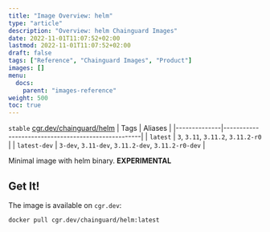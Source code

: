 ```yaml
---
title: "Image Overview: helm"
type: "article"
description: "Overview: helm Chainguard Images"
date: 2022-11-01T11:07:52+02:00
lastmod: 2022-11-01T11:07:52+02:00
draft: false
tags: ["Reference", "Chainguard Images", "Product"]
images: []
menu:
  docs:
    parent: "images-reference"
weight: 500
toc: true
---
```


`stable` [cgr.dev/chainguard/helm](https://github.com/chainguard-images/images/tree/main/images/helm)
| Tags         | Aliases                                            |
|--------------|----------------------------------------------------|
| `latest`     | `3`, `3.11`, `3.11.2`, `3.11.2-r0`                 |
| `latest-dev` | `3-dev`, `3.11-dev`, `3.11.2-dev`, `3.11.2-r0-dev` |



Minimal image with helm binary. **EXPERIMENTAL**

## Get It!

The image is available on `cgr.dev`:

```
docker pull cgr.dev/chainguard/helm:latest
```
